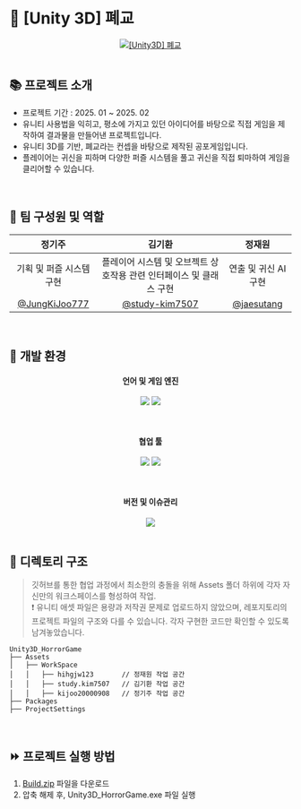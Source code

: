 
<h1> 👻 [Unity 3D] 폐교</h1>
<div align="center">
  <a href="https://www.youtube.com/watch?v=KHmNqo6MA3s">
    <img src="https://img.youtube.com/vi/KHmNqo6MA3s/0.jpg" alt="[Unity3D] 폐교">
  </a>
</div>


<br>

<h2>📚 프로젝트 소개 </h2>

- 프로젝트 기간 : 2025. 01 ~ 2025. 02 
- 유니티 사용법을 익히고, 평소에 가지고 있던 아이디어를 바탕으로 직접 게임을 제작하여 결과물을 만들어낸 프로젝트입니다.
- 유니티 3D를 기반, 폐교라는 컨셉을 바탕으로 제작된 공포게임입니다.
- 플레이어는 귀신을 피하며 다양한 퍼즐 시스템을 풀고 귀신을 직접 퇴마하여 게임을 클리어할 수 있습니다.

<br>

<h2>🧑 팀 구성원 및 역할</h2>
<div align="center">

| **정기주** | **김기환** | **정재원** |
| :------: |  :------: | :------: |
| 기획 및 퍼즐 시스템 구현 | 플레이어 시스템 및 오브젝트 상호작용 관련 인터페이스 및 클래스 구현 | 연출 및 귀신 AI 구현 |
| [@JungKiJoo777](https://github.com/JungKiJoo777) | [@study-kim7507](https://github.com/study-kim7507) | [@jaesutang](https://github.com/jaesutang)| 

</div>

<br>

<h2>🔧 개발 환경 </h2>
<div align="center">

#### 언어 및 게임 엔진   
<img src="https://img.shields.io/badge/C%23-00599C?style=for-the-badge&logo=c%2B%2B&logoColor=white"> <img src="https://img.shields.io/badge/unity Engine-FFFFFF.svg?style=for-the-badge&logo=unity&logoColor=black">   

<br>

#### 협업 툴   
<img src="https://img.shields.io/badge/trello-0052CC.svg?style=for-the-badge&logo=trello&logoColor=white"> <img src="https://img.shields.io/badge/discord-5865F2.svg?style=for-the-badge&logo=discord&logoColor=white">

<br>

#### 버전 및 이슈관리      
<img src="https://img.shields.io/badge/github-181717.svg?style=for-the-badge&logo=github&logoColor=white">   

</div>

<br>


<h2>📁 디렉토리 구조 </h2>

> 깃허브를 통한 협업 과정에서 최소한의 충돌을 위해 Assets 폴더 하위에 각자 자신만의 워크스페이스를 형성하여 작업.   
> ❗ 유니티 애셋 파일은 용량과 저작권 문제로 업로드하지 않았으며, 레포지토리의 프로젝트 파일의 구조와 다를 수 있습니다. 각자 구현한 코드만 확인할 수 있도록 남겨놓았습니다.
```
Unity3D_HorrorGame
├── Assets
│   ├── WorkSpace
│   │   ├── hihgjw123       // 정재원 작업 공간
│   │   ├── study.kim7507   // 김기환 작업 공간
│   │   ├── kijoo20000908   // 정기주 작업 공간
├── Packages
├── ProjectSettings
```

<br>

<h2> ⏩ 프로젝트 실행 방법 </h2>

1. [Build.zip](https://drive.google.com/file/d/1V3SRvCIdr4q_sBxEey44jMqbEsRj1wg8/view?usp=sharing) 파일을 다운로드
2. 압축 해제 후, Unity3D_HorrorGame.exe 파일 실행


